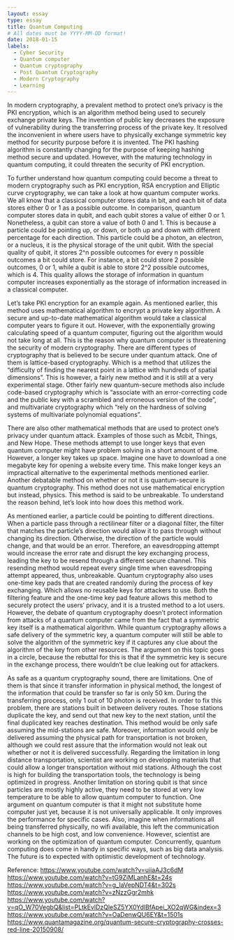 ```yaml
---
layout: essay
type: essay
title: Quantum Computing
# All dates must be YYYY-MM-DD format!
date: 2018-01-15
labels:
  - Cyber Security
  - Quantum computer
  - Quantum cryptography
  - Post Quantum Cryptography
  - Modern Cryptography
  - Learning
---
```


In modern cryptography, a prevalent method to protect one’s privacy is the PKI encryption, which is an algorithm method being used to securely exchange private keys. The invention of public key decreases the exposure of vulnerability during the transferring process of the private key. It resolved the inconvenient in where users have to physically exchange symmetric key method for security purpose before it is invented. The PKI hashing algorithm is constantly changing for the purpose of keeping hashing method secure and updated. However, with the maturing technology in quantum computing, it could threaten the security of PKI encryption.

To further understand how quantum computing could become a threat to modern cryptography such as PKI encryption, RSA encryption and Elliptic curve cryptography, we can take a look at how quantum computer works.
We all know that a classical computer stores data in bit, and each bit of data stores either 0 or 1 as a possible outcome. In comparison, quantum computer stores data in qubit, and each qubit stores a value of either 0 or 1. Nonetheless, a qubit can store a value of both 0 and 1. This is because a particle could be pointing up, or down, or both up and down with different percentage for each direction. This particle could be a photon, an electron, or a nucleus, it is the physical storage of the unit qubit. With the special quality of qubit, it stores 2^n possible outcomes for every n possible outcomes a bit could store. For instance, a bit could store 2 possible outcomes, 0 or 1, while a qubit is able to store 2^2 possible outcomes, which is 4. This quality allows the storage of information in quantum computer increases exponentially as the storage of information increased in a classical computer.

Let’s take PKI encryption for an example again. As mentioned earlier, this method uses mathematical algorithm to encrypt a private key algorithm. A secure and up-to-date mathematical algorithm would take a classical computer years to figure it out. However, with the exponentially growing calculating speed of a quantum computer, figuring out the algorithm would not take long at all. This is the reason why quantum computer is threatening the security of modern cryptography. 
There are different types of cryptography that is believed to be secure under quantum attack. One of them is lattice-based cryptography. Which is a method that utilizes the “difficulty of finding the nearest point in a lattice with hundreds of spatial dimensions”. This is however, a fairly new method and it is still at a very experimental stage. Other fairly new quantum-secure methods also include code-based cryptography which is “associate with an error-correcting code and the public key with a scrambled and erroneous version of the code”, and multivariate cryptography which “rely on the hardness of solving systems of multivariate polynomial equations”. 

There are also other mathematical methods that are used to protect one’s privacy under quantum attack. Examples of those such as Mcbit, Things, and New Hope. These methods attempt to use longer keys that even quantum computer might have problem solving in a short amount of time. However, a longer key takes up space. Imagine one have to download a one megabyte key for opening a website every time. This make longer keys an impractical alternative to the experimental methods mentioned earlier. 
Another debatable method on whether or not it is quantum-secure is quantum cryptography. This method does not use mathematical encryption but instead, physics. This method is said to be unbreakable. To understand the reason behind, let’s look into how does this method work.

As mentioned earlier, a particle could be pointing to different directions. When a particle pass through a rectilinear filter or a diagonal filter, the filter that matches the particle’s direction would allow it to pass through without changing its direction. Otherwise, the direction of the particle would change, and that would be an error. Therefore, an eavesdropping attempt would increase the error rate and disrupt the key exchanging process, leading the key to be resend through a different secure channel. This resending method would repeat every single time when eavesdropping attempt appeared, thus, unbreakable.
Quantum cryptography also uses one-time key pads that are created randomly during the process of key exchanging. Which allows no reusable keys for attackers to use. Both the filtering feature and the one-time key pad feature allows this method to securely protect the users’ privacy, and it is a trusted method to a lot users. However, the debate of quantum cryptography doesn’t protect information from attacks of a quantum computer came from the fact that a symmetric key itself is a mathematical algorithm. While quantum cryptography allows a safe delivery of the symmetric key,  a quantum computer will still be able to solve the algorithm of the symmetric key if it captures any clue about the algorithm of the key from other resources. The argument on this topic goes in a circle, because the rebuttal for this is that if the symmetric key is secure in the exchange process, there wouldn’t be clue leaking out for attackers.

As safe as a quantum cryptography sound, there are limitations. One of them is that since it transfer information in physical method, the longest of the information that could be transfer so far is only 50 km. During the transferring process, only 1 out of 10 photon is received. In order to fix this problem, there are stations built in between delivery routes. Those stations duplicate the key, and send out that new key to the next station, until the final duplicated key reaches destination. This method would be only safe assuming the mid-stations are safe. Moreover, information would only be delivered assuming the physical path for transportation is not broken, although we could rest assure that the information would not leak out whether or not it is delivered successfully. Regarding the limitation in long distance transportation, scientist are working on developing materials that could allow a longer transportation without mid stations. Although the cost is high for building the transportation tools, the technology is being optimized in progress. Another limitation on storing qubit is that since particles are mostly highly active, they need to be stored at very low temperature to be able to allow quantum computer to function. 
One argument on quantum computer is that it might not substitute home computer just yet, because it is not universally applicable. It only improves the performance for specific cases. Also, imagine when informations all being transferred physically, no wifi available, this left the communication channels to be high cost, and low convenience. However, scientist are working on the optimization of quantum computer. Concurrently, quantum computing does come in handy in specific ways, such as big data analysis. The future is to expected with optimistic development of technology.




Reference:
https://www.youtube.com/watch?v=uiiaAJ3c6dM
https://www.youtube.com/watch?v=tG9ZiMLanhE&t=24s
https://www.youtube.com/watch?v=g_IaVepNDT4&t=302s
https://www.youtube.com/watch?v=zNzzGgr2mhk
https://www.youtube.com/watch?v=qO_W70VegbQ&list=PLtkEvlDzQleSZ5YX0YdlBfApei_XO2qWG&index=3
https://www.youtube.com/watch?v=OaDenwQU6EY&t=1501s
https://www.quantamagazine.org/quantum-secure-cryptography-crosses-red-line-20150908/

